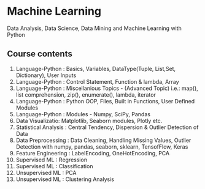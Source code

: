 # Machine Learning 
Data Analysis, Data Science, Data Mining and Machine Learning with Python

Course contents
------------------------------
1. Language-Python  : Basics, Variables, DataType(Tuple, List,Set, Dictionary), User Inputs
2. Language-Python  : Control Statement, Function & lambda, Array 
3. Language-Python  : Miscellanious Topics - (Advanced Topic)
                       i.e.: map(), list comprehension, zip(), enumerate(), lambda, iterator 
4. Language-Python  : Python OOP, Files, Built in Functions, User Defined Modules
5. Language-Python  : Modules - Numpy, SciPy, Pandas
6. Data Visualizatio: Matplotlib, Seaborn modules, Plotly etc.
7. Statistical Analysis : Central Tendency, Dispersion & Outlier Detection of Data 
8. Data Preprocessing   : Data Cleaning, Handling Missing Values, Outlier Detection
                          with numpy, pandas, seaborn, sklearn, TensofFlow, Keras
10. Feature Engineering : LabelEncoding, OneHotEncoding, PCA
11. Supervised ML       : Regression 
12. Supervised ML       : Classification
13. Unsupervised ML     : PCA
14. Unsupervised ML     : Clustering Analysis
